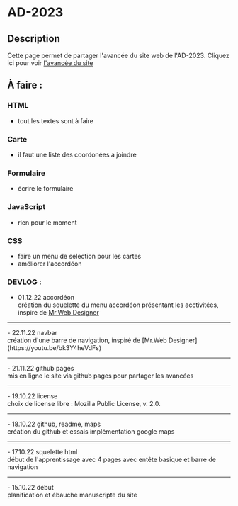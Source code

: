 # AD-2023
## Description
Cette page permet de partager l'avancée du site web de l'AD-2023.
Cliquez ici pour voir [l'avancée du site](https://stuce-bot.github.io/AD-2023-Website/index.html)
## À faire :
### HTML
- tout les textes sont à faire

### Carte
- il faut une liste des coordonées a joindre
### Formulaire
- écrire le formulaire
### JavaScript
- rien pour le moment
### CSS
- faire un menu de selection pour les cartes
- améliorer l'accordéon
### DEVLOG :
- 01.12.22 accordéon
<br> création du squelette du menu accordéon présentant les acctivitées, inspire de [Mr.Web Designer](https://youtu.be/eIEnnMjcrs0)
<hr>
- 22.11.22 navbar
<br>création d'une barre de navigation, inspiré de [Mr.Web Designer](https://youtu.be/bk3Y4heVdFs)
<hr>
- 21.11.22 github pages
<br> mis en ligne le site via github pages pour partager les avancées
<hr>
- 19.10.22 license
<br>choix de license libre : Mozilla Public
  License, v. 2.0.
<hr>
- 18.10.22 github, readme, maps
<br>création du github et essais implémentation google maps
<hr>
- 17.10.22 squelette html
<br>début de l'apprentissage avec 4 pages avec entête basique et barre de navigation
<hr>
- 15.10.22  début 
<br>planification et ébauche manuscripte du site
